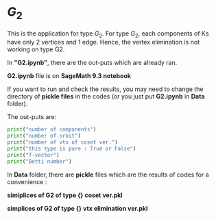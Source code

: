 # $G_2$

This is the application for type $G_2$.
For type $G_2$, each components of Ks have only 2 vertices and 1 edge.
Hence, the vertex elimination is not working on type G2.

In __"G2.ipynb"__, there are the out-puts which are already ran.

__G2.ipynb__ file is on __SageMath 9.3 notebook__

If you want to run and check the results, you may need to change the directory of __pickle files__ in the codes (or you just put __G2.ipynb__ in __Data__ folder).



The out-puts are:

```python
print("number of components")
print("number of orbit")
print("number of vtx of coset ver.")
print("this type is pure : True or False")
print("f-vector")
print("Betti number")
```



In __Data__ folder, there are __pickle__ files which are the results of codes for a convenience :

__simiplices of G2 of type {} coset ver.pkl__

__simplices of G2 of type {} vtx elimination ver.pkl__

